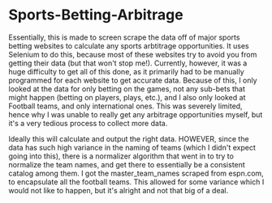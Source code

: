 # Sports-Betting-Arbitrage

Essentially, this is made to screen scrape the data off of major sports betting websites to calculate any sports arbtitrage opportunities. It uses Selenium to do this, because most of these websites try to avoid you from getting their data (but that won't stop me!). Currently, however, it was a huge difficulty to get all of this done, as it primarily had to be manually programmed for each website to get accurate data. Because of this, I only looked at the data for only betting on the games, not any sub-bets that might happen (betting on players, plays, etc.), and I also only looked at Football teams, and only international ones. This was severely limited, hence why I was unable to really get any arbitrage opportunities myself, but it's a very tedious process to collect more data. 

Ideally this will calculate and output the right data. HOWEVER, since the data has such high variance in the naming of teams (which I didn't expect going into this), there is a normalizer algorithm that went in to try to normalize the team names, and get there to essentially be a consistent catalog among them. I got the master_team_names scraped from espn.com, to encapsulate all the football teams. This allowed for some variance which I would not like to happen, but it's alright and not that big of a deal. 
